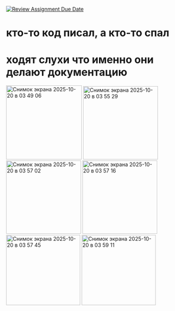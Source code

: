 [![Review Assignment Due Date](https://classroom.github.com/assets/deadline-readme-button-22041afd0340ce965d47ae6ef1cefeee28c7c493a6346c4f15d667ab976d596c.svg)](https://classroom.github.com/a/I6I1ViQv)
# кто-то код писал, а кто-то спал
# ходят слухи что именно они делают документацию
<img width="205" height="201" alt="Снимок экрана 2025-10-20 в 03 49 06" src="https://github.com/user-attachments/assets/4eefb02e-b242-4530-a5f4-7951484aa94a" />
<img width="203" height="199" alt="Снимок экрана 2025-10-20 в 03 55 29" src="https://github.com/user-attachments/assets/1245a9ec-adeb-4433-a946-a6459b1d09f0" />


<img width="203" height="199" alt="Снимок экрана 2025-10-20 в 03 57 02" src="https://github.com/user-attachments/assets/9f85c26d-491d-4a03-bf95-d98353cb3bd4" />
<img width="203" height="199" alt="Снимок экрана 2025-10-20 в 03 57 16" src="https://github.com/user-attachments/assets/7149c201-0dd6-4d7c-be98-a7678f91fc84" />

<img width="201" height="191" alt="Снимок экрана 2025-10-20 в 03 57 45" src="https://github.com/user-attachments/assets/7ca73840-0cb8-4316-82ac-2b3f34e58f4a" />

<img width="201" height="191" alt="Снимок экрана 2025-10-20 в 03 59 11" src="https://github.com/user-attachments/assets/35ea3087-9927-4b28-b320-701e9ca2a185" />
